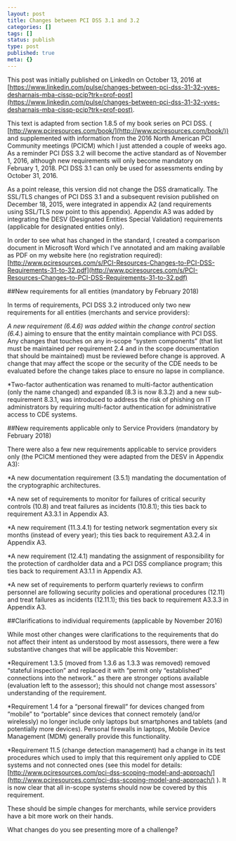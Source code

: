 ```yaml
---
layout: post
title: Changes between PCI DSS 3.1 and 3.2
categories: []
tags: []
status: publish
type: post
published: true
meta: {}
---
```


This post was initially published on LinkedIn on October 13, 2016 at 
[https://www.linkedin.com/pulse/changes-between-pci-dss-31-32-yves-desharnais-mba-cissp-pcip?trk=prof-post](https://www.linkedin.com/pulse/changes-between-pci-dss-31-32-yves-desharnais-mba-cissp-pcip?trk=prof-post).

This text is adapted from section 1.8.5 of my book series on PCI DSS. (
[http://www.pciresources.com/book/](http://www.pciresources.com/book/)) and supplemented with information from the 2016 North American PCI Community meetings (PCICM) which I just attended a couple of weeks ago.
As a reminder PCI DSS 3.2 will become the active standard as of November 1, 2016, although new requirements will only become mandatory on February 1, 2018. PCI DSS 3.1 can only be used for assessments ending by October 31, 2016.

As a point release, this version did not change the DSS dramatically. The SSL/TLS changes of PCI DSS 3.1 and a subsequent revision published on December 18, 2015, were integrated in appendix A2 (and requirements using SSL/TLS now point to this appendix). Appendix A3 was added by integrating the DESV (Designated Entities Special Validation) requirements (applicable for designated entities only).

In order to see what has changed in the standard, I created a comparison document in Microsoft Word which I've annotated and am making available as PDF on my website here (no registration required): 
[http://www.pciresources.com/s/PCI-Resources-Changes-to-PCI-DSS-Requirements-31-to-32.pdf](http://www.pciresources.com/s/PCI-Resources-Changes-to-PCI-DSS-Requirements-31-to-32.pdf)

##New requirements for all entities (mandatory by February 2018)


In terms of requirements, PCI DSS 3.2 introduced only two new requirements for all entities (merchants and service providers):

*A new requirement (6.4.6) was added within the change control section (6.4.*) aiming to ensure that the entity maintain compliance with PCI DSS. Any changes that touches on any in-scope “system components” (that list must be maintained per requirement 2.4 and in the scope documentation that should be maintained) must be reviewed before change is approved. A change that may affect the scope or the security of the CDE needs to be evaluated before the change takes place to ensure no lapse in compliance.


*Two-factor authentication was renamed to multi-factor authentication (only the name changed) and expanded (8.3 is now 8.3.2) and a new sub-requirement 8.3.1, was introduced to address the risk of phishing on IT administrators by requiring multi-factor authentication for administrative access to CDE systems.

##New requirements applicable only to Service Providers (mandatory by February 2018)


There were also a few new requirements applicable to service providers only (the PCICM mentioned they were adapted from the DESV in Appendix A3):

*A new documentation requirement (3.5.1) mandating the documentation of the cryptographic architectures.


*A new set of requirements to monitor for failures of critical security controls (10.8) and treat failures as incidents (10.8.1); this ties back to requirement A3.3.1 in Appendix A3.


*A new requirement (11.3.4.1) for testing network segmentation every six months (instead of every year); this ties back to requirement A3.2.4 in Appendix A3.


*A new requirement (12.4.1) mandating the assignment of responsibility for the protection of cardholder data and a PCI DSS compliance program; this ties back to requirement A3.1.1 in Appendix A3.


*A new set of requirements to perform quarterly reviews to confirm personnel are following security policies and operational procedures (12.11) and treat failures as incidents (12.11.1); this ties back to requirement A3.3.3 in Appendix A3.

##Clarifications to individual requirements (applicable by November 2016)


While most other changes were clarifications to the requirements that do not affect their intent as understood by most assessors, there were a few substantive changes that will be applicable this November:

*Requirement 1.3.5 (moved from 1.3.6 as 1.3.3 was removed) removed “stateful inspection” and replaced it with “permit only “established” connections into the network.” as there are stronger options available (evaluation left to the assessor); this should not change most assessors' understanding of the requirement.


*Requirement 1.4 for a “personal firewall” for devices changed from “mobile” to “portable” since devices that connect remotely (and/or wirelessly) no longer include only laptops but smartphones and tablets (and potentially more devices). Personal firewalls in laptops, Mobile Device Management (MDM) generally provide this functionality.


*Requirement 11.5 (change detection management) had a change in its test procedures which used to imply that this requirement only applied to CDE systems and not connected ones (see this model for details: 
[http://www.pciresources.com/pci-dss-scoping-model-and-approach/](http://www.pciresources.com/pci-dss-scoping-model-and-approach/) ). It is now clear that all in-scope systems should now be covered by this requirement.

These should be simple changes for merchants, while service providers have a bit more work on their hands.

What changes do you see presenting more of a challenge?
